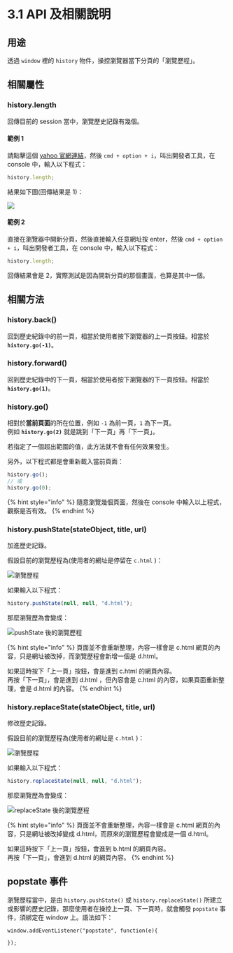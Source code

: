# 3.1 API 及相關說明

## 用途

透過 `window` 裡的 `history` 物件，操控瀏覽器當下分頁的「瀏覽歷程」。



## 相關屬性

###

### history.length

回傳目前的 session 當中，瀏覽歷史記錄有幾個。

#### 範例 1

請點擊這個 [yahoo 官網連結](https://tw.yahoo.com)，然後 `cmd + option + i`，叫出開發者工具，在 console 中，輸入以下程式：

```javascript
history.length;
```

結果如下圖(回傳結果是 1)：

![](<../.gitbook/assets/history\_length\_ex1 (1).png>)

#### 範例 2

直接在瀏覽器中開新分頁，然後直接輸入任意網址按 enter，然後 `cmd + option + i`，叫出開發者工具，在 console 中，輸入以下程式：

```javascript
history.length;
```

回傳結果會是 2，實際測試是因為開新分頁的那個畫面，也算是其中一個。



## 相關方法

### history.back()

回到歷史紀錄中的前一頁，相當於使用者按下瀏覽器的上一頁按鈕。相當於 **`history.go(-1)`**。



### history.forward()

回到歷史紀錄中的下一頁，相當於使用者按下瀏覽器的下一頁按鈕。相當於 **`history.go(1)`**。



### history.go()

相對於**當前頁面**的所在位置，例如 `-1` 為前一頁，`1` 為下一頁。\
例如 **`history.go(2)`** 就是跳到「下一頁」再「下一頁」。

若指定了一個超出範圍的值，此方法就不會有任何效果發生。

另外，以下程式都是會重新載入當前頁面：

```javascript
history.go();
// 或
history.go(0);
```



{% hint style="info" %}
隨意瀏覽幾個頁面，然後在 console 中輸入以上程式，觀察是否有效。
{% endhint %}



### history.pushState(stateObject, title, url)

加進歷史記錄。

假設目前的瀏覽歷程為(使用者的網址是停留在 `c.html` )：

![瀏覽歷程](../.gitbook/assets/original\_history\_session.png)

如果輸入以下程式：

```javascript
history.pushState(null, null, "d.html");
```

那麼瀏覽歷為會變成：

![pushState 後的瀏覽歷程](../.gitbook/assets/original\_history\_pushstate.png)

{% hint style="info" %}
頁面並不會重新整理，內容一樣會是 c.html 網頁的內容，只是網址被改掉，而瀏覽歷程會新增一個是 d.html。

如果這時按下「上一頁」按鈕，會是進到 c.html 的網頁內容。\
再按「下一頁」，會是進到 d.html ，但內容會是 c.html 的內容，如果頁面重新整理，會是 d.html 的內容。
{% endhint %}





### history.replaceState(stateObject, title, url)

修改歷史記錄。

假設目前的瀏覽歷程為(使用者的網址是 `c.html` )：

![瀏覽歷程](<../.gitbook/assets/original\_history\_session (1).png>)

如果輸入以下程式：

```javascript
history.replaceState(null, null, "d.html");
```

那麼瀏覽歷為會變成：

![replaceState 後的瀏覽歷程](<../.gitbook/assets/original\_history\_replacestate 2.png>)

{% hint style="info" %}
頁面並不會重新整理，內容一樣會是 c.html 網頁的內容，只是網址被改掉變成 d.html，而原來的瀏覽歷程會變成是一個 d.html。

如果這時按下「上一頁」按鈕，會進到 b.html 的網頁內容。\
再按「下一頁」，會進到 d.html 的網頁內容。
{% endhint %}



## popstate 事件

瀏覽歷程當中，是由 `history.pushState()` 或 `history.replaceState()` 所建立或影響的歷史記錄，那麼使用者在操控上一頁、下一頁時，就會觸發 `popstate` 事件，須綁定在 window 上。語法如下：

```
window.addEventListener("popstate", function(e){
  
});
```



